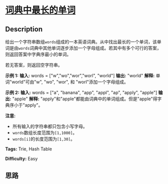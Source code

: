 # [词典中最长的单词][title]

## Description

给出一个字符串数组`words`组成的一本英语词典。从中找出最长的一个单词，该单词是由`words`词典中其他单词逐步添加一个字母组成。若其中有多个可行的答案，则返回答案中字典序最小的单词。

若无答案，则返回空字符串。

**示例 1:**
            **输入:**     words = ["w","wo","wor","worl", "world"]    **输出:** "world"    **解释:**     单词"world"可由"w", "wo", "wor", 和 "worl"添加一个字母组成。    

**示例 2:**
            **输入:**     words = ["a", "banana", "app", "appl", "ap", "apply", "apple"]    **输出:** "apple"    **解释:**     "apply"和"apple"都能由词典中的单词组成。但是"apple"得字典序小于"apply"。    

**注意:**

  * 所有输入的字符串都只包含小写字母。
  * `words`数组长度范围为`[1,1000]`。
  * `words[i]`的长度范围为`[1,30]`。


**Tags:** Trie, Hash Table

**Difficulty:** Easy

## 思路

[title]: https://leetcode-cn.com/problems/longest-word-in-dictionary
